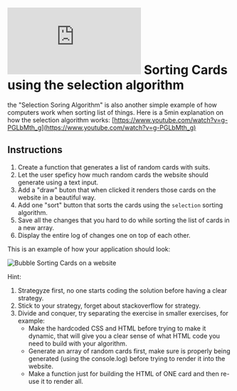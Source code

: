# ![alt text](https://assets.breatheco.de/apis/img/images.php?blob&random&cat=icon&tags=breathecode,32) Sorting Cards using the selection algorithm

the "Selection Soring Algorithm" is also another simple example of how computers work when sorting list of things. Here is a 5min explanation on how the selection algorithm works:
[https://www.youtube.com/watch?v=g-PGLbMth_g](https://www.youtube.com/watch?v=g-PGLbMth_g)

## Instructions

1. Create a function that generates a list of random cards with suits.
1. Let the user speficy how much random cards the website should generate using a text input.
2. Add a "draw" buton that when clicked it renders those cards on the website in a beautiful way.
3. Add one "sort" button that sorts the cards using the `selection` sorting algorithm.
4. Save all the changes that you hard to do while sorting the list of cards in a new array.
5. Display the entire log of changes one on top of each other.

This is an example of how your application should look:

![Bubble Sorting Cards on a website](https://projects.breatheco.de/json?slug=sorting-cards-with-select&preview)

Hint:

1. Strategyze first, no one starts coding the solution before having a clear strategy.
2. Stick to your strategy, forget about stackoverflow for strategy.
3. Divide and conquer, try separating the exercise in smaller exercises, for example:
    - Make the hardcoded CSS and HTML before trying to make it dynamic, that will give you a clear sense of what HTML code you need to build with your algorithm.
    - Generate an array of random cards first, make sure is properly being generated (using the console.log) before trying to render it into the website.
    - Make a function just for building the HTML of ONE card and then re-use it to render all.